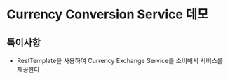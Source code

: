 # Currency Conversion Service 데모
## 특이사항
- RestTemplate을 사용하여 Currency Exchange Service를 소비해서 서비스를 제공한다
